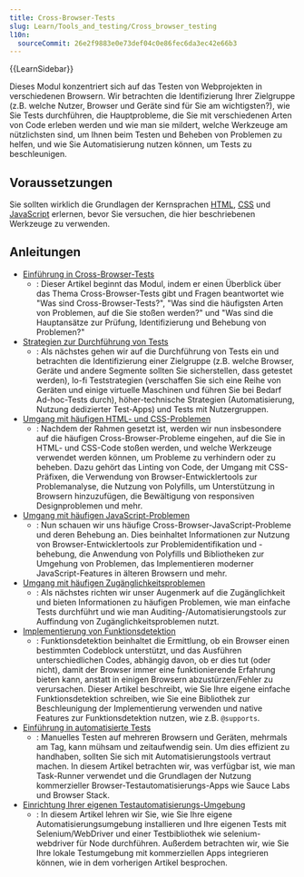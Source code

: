 ```yaml
---
title: Cross-Browser-Tests
slug: Learn/Tools_and_testing/Cross_browser_testing
l10n:
  sourceCommit: 26e2f9883e0e73def04c0e86fec6da3ec42e66b3
---
```


{{LearnSidebar}}

Dieses Modul konzentriert sich auf das Testen von Webprojekten in verschiedenen Browsern. Wir betrachten die Identifizierung Ihrer Zielgruppe (z.B. welche Nutzer, Browser und Geräte sind für Sie am wichtigsten?), wie Sie Tests durchführen, die Hauptprobleme, die Sie mit verschiedenen Arten von Code erleben werden und wie man sie mildert, welche Werkzeuge am nützlichsten sind, um Ihnen beim Testen und Beheben von Problemen zu helfen, und wie Sie Automatisierung nutzen können, um Tests zu beschleunigen.

## Voraussetzungen

Sie sollten wirklich die Grundlagen der Kernsprachen [HTML](/de/docs/Learn/HTML), [CSS](/de/docs/Learn/CSS) und [JavaScript](/de/docs/Learn/JavaScript) erlernen, bevor Sie versuchen, die hier beschriebenen Werkzeuge zu verwenden.

## Anleitungen

- [Einführung in Cross-Browser-Tests](/de/docs/Learn/Tools_and_testing/Cross_browser_testing/Introduction)
  - : Dieser Artikel beginnt das Modul, indem er einen Überblick über das Thema Cross-Browser-Tests gibt und Fragen beantwortet wie "Was sind Cross-Browser-Tests?", "Was sind die häufigsten Arten von Problemen, auf die Sie stoßen werden?" und "Was sind die Hauptansätze zur Prüfung, Identifizierung und Behebung von Problemen?"
- [Strategien zur Durchführung von Tests](/de/docs/Learn/Tools_and_testing/Cross_browser_testing/Testing_strategies)
  - : Als nächstes gehen wir auf die Durchführung von Tests ein und betrachten die Identifizierung einer Zielgruppe (z.B. welche Browser, Geräte und andere Segmente sollten Sie sicherstellen, dass getestet werden), lo-fi Teststrategien (verschaffen Sie sich eine Reihe von Geräten und einige virtuelle Maschinen und führen Sie bei Bedarf Ad-hoc-Tests durch), höher-technische Strategien (Automatisierung, Nutzung dedizierter Test-Apps) und Tests mit Nutzergruppen.
- [Umgang mit häufigen HTML- und CSS-Problemen](/de/docs/Learn/Tools_and_testing/Cross_browser_testing/HTML_and_CSS)
  - : Nachdem der Rahmen gesetzt ist, werden wir nun insbesondere auf die häufigen Cross-Browser-Probleme eingehen, auf die Sie in HTML- und CSS-Code stoßen werden, und welche Werkzeuge verwendet werden können, um Probleme zu verhindern oder zu beheben. Dazu gehört das Linting von Code, der Umgang mit CSS-Präfixen, die Verwendung von Browser-Entwicklertools zur Problemanalyse, die Nutzung von Polyfills, um Unterstützung in Browsern hinzuzufügen, die Bewältigung von responsiven Designproblemen und mehr.
- [Umgang mit häufigen JavaScript-Problemen](/de/docs/Learn/Tools_and_testing/Cross_browser_testing/JavaScript)
  - : Nun schauen wir uns häufige Cross-Browser-JavaScript-Probleme und deren Behebung an. Dies beinhaltet Informationen zur Nutzung von Browser-Entwicklertools zur Problemidentifikation und -behebung, die Anwendung von Polyfills und Bibliotheken zur Umgehung von Problemen, das Implementieren moderner JavaScript-Features in älteren Browsern und mehr.
- [Umgang mit häufigen Zugänglichkeitsproblemen](/de/docs/Learn/Tools_and_testing/Cross_browser_testing/Accessibility)
  - : Als nächstes richten wir unser Augenmerk auf die Zugänglichkeit und bieten Informationen zu häufigen Problemen, wie man einfache Tests durchführt und wie man Auditing-/Automatisierungstools zur Auffindung von Zugänglichkeitsproblemen nutzt.
- [Implementierung von Funktionsdetektion](/de/docs/Learn/Tools_and_testing/Cross_browser_testing/Feature_detection)
  - : Funktionsdetektion beinhaltet die Ermittlung, ob ein Browser einen bestimmten Codeblock unterstützt, und das Ausführen unterschiedlichen Codes, abhängig davon, ob er dies tut (oder nicht), damit der Browser immer eine funktionierende Erfahrung bieten kann, anstatt in einigen Browsern abzustürzen/Fehler zu verursachen. Dieser Artikel beschreibt, wie Sie Ihre eigene einfache Funktionsdetektion schreiben, wie Sie eine Bibliothek zur Beschleunigung der Implementierung verwenden und native Features zur Funktionsdetektion nutzen, wie z.B. `@supports`.
- [Einführung in automatisierte Tests](/de/docs/Learn/Tools_and_testing/Cross_browser_testing/Automated_testing)
  - : Manuelles Testen auf mehreren Browsern und Geräten, mehrmals am Tag, kann mühsam und zeitaufwendig sein. Um dies effizient zu handhaben, sollten Sie sich mit Automatisierungstools vertraut machen. In diesem Artikel betrachten wir, was verfügbar ist, wie man Task-Runner verwendet und die Grundlagen der Nutzung kommerzieller Browser-Testautomatisierungs-Apps wie Sauce Labs und Browser Stack.
- [Einrichtung Ihrer eigenen Testautomatisierungs-Umgebung](/de/docs/Learn/Tools_and_testing/Cross_browser_testing/Your_own_automation_environment)
  - : In diesem Artikel lehren wir Sie, wie Sie Ihre eigene Automatisierungsumgebung installieren und Ihre eigenen Tests mit Selenium/WebDriver und einer Testbibliothek wie selenium-webdriver für Node durchführen. Außerdem betrachten wir, wie Sie Ihre lokale Testumgebung mit kommerziellen Apps integrieren können, wie in dem vorherigen Artikel besprochen.

